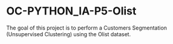# OC-PYTHON_IA-P5-Olist

The goal of this project is to perform a Customers Segmentation (Unsupervised Clustering) using the Olist dataset.
